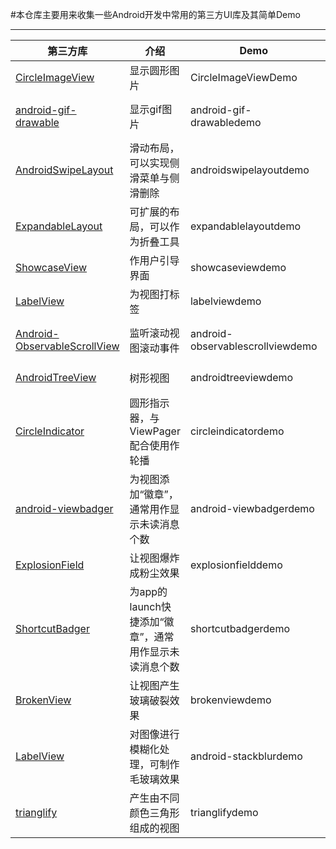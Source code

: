 #本仓库主要用来收集一些Android开发中常用的第三方UI库及其简单Demo  
***  
|第三方库|介绍|Demo|使用说明|  
|---|---|---|---|  
|[CircleImageView](https://github.com/hdodenhof/CircleImageView)|显示圆形图片|CircleImageViewDemo|[Android UI Libs之CircleImageView.md](https://github.com/lavor-zl/UILibs/blob/master/Android%20UI%20Libs之CircleImageView.md)|  
|[android-gif-drawable](https://github.com/koral--/android-gif-drawable)|显示gif图片|android-gif-drawabledemo|[Android UI Libs之android-gif-drawable.md](https://github.com/lavor-zl/UILibs/blob/master/Android%20UI%20Libs之android-gif-drawable.md)|  
|[AndroidSwipeLayout](https://github.com/daimajia/AndroidSwipeLayout)|滑动布局，可以实现侧滑菜单与侧滑删除|androidswipelayoutdemo|[Android UI Libs之AndroidSwipeLayout.md](https://github.com/lavor-zl/UILibs/blob/master/Android%20UI%20Libs之AndroidSwipeLayout.md)|  
|[ExpandableLayout](https://github.com/traex/ExpandableLayout)|可扩展的布局，可以作为折叠工具|expandablelayoutdemo|[Android UI Libs之ExpandableLayout.md](https://github.com/lavor-zl/UILibs/blob/master/Android%20UI%20Libs之ExpandableLayout.md)|  
|[ShowcaseView](https://github.com/amlcurran/ShowcaseView)|作用户引导界面|showcaseviewdemo|[Android UI Libs之ShowcaseView.md](https://github.com/lavor-zl/UILibs/blob/master/Android%20UI%20Libs之ShowcaseView.md)|
|[LabelView](https://github.com/linger1216/labelview)|为视图打标签|labelviewdemo|[Android UI Libs之LabelView.md](https://github.com/lavor-zl/UILibs/blob/master/Android%20UI%20Libs之LabelView.md)|  
|[Android-ObservableScrollView](https://github.com/ksoichiro/Android-ObservableScrollView)|监听滚动视图滚动事件|android-observablescrollviewdemo|[Android UI Libs之Android-ObservableScrollView.md](https://github.com/lavor-zl/UILibs/blob/master/Android%20UI%20Libs之Android-ObservableScrollView.md)|  
|[AndroidTreeView](https://github.com/bmelnychuk/AndroidTreeView)|树形视图|androidtreeviewdemo|[Android UI Libs之AndroidTreeView.md](https://github.com/lavor-zl/UILibs/blob/master/Android%20UI%20Libs之AndroidTreeView.md)|  
|[CircleIndicator](https://github.com/ongakuer/CircleIndicator)|圆形指示器，与ViewPager配合使用作轮播|circleindicatordemo|[Android UI Libs之CircleIndicator.md](https://github.com/lavor-zl/UILibs/blob/master/Android%20UI%20Libs之CircleIndicator.md)|  
|[android-viewbadger](https://github.com/jgilfelt/android-viewbadger)|为视图添加“徽章”，通常用作显示未读消息个数|android-viewbadgerdemo|[Android UI Libs之android-viewbadger.md](https://github.com/lavor-zl/UILibs/blob/master/Android%20UI%20Libs之Android-ObservableScrollView.md)|  
|[ExplosionField](https://github.com/tyrantgit/ExplosionField)|让视图爆炸成粉尘效果|explosionfielddemo|[Android UI Libs之ExplosionField.md](https://github.com/lavor-zl/UILibs/blob/master/Android%20UI%20Libs之ExplosionField.md)|  
|[ShortcutBadger](https://github.com/leolin310148/ShortcutBadger)|为app的launch快捷添加“徽章”，通常用作显示未读消息个数|shortcutbadgerdemo|[Android UI Libs之ShortcutBadger.md](https://github.com/lavor-zl/UILibs/blob/master/Android%20UI%20Libs之ShortcutBadger.md)|  
|[BrokenView](https://github.com/zhanyongsheng/BrokenView)|让视图产生玻璃破裂效果|brokenviewdemo|[Android UI Libs之BrokenView.md](https://github.com/lavor-zl/UILibs/blob/master/Android%20UI%20Libs之BrokenView.md)|  
|[LabelView](https://github.com/linger1216/labelview)|对图像进行模糊化处理，可制作毛玻璃效果|android-stackblurdemo|[Android UI Libs之android-stackblur.md](https://github.com/lavor-zl/UILibs/blob/master/Android%20UI%20Libs之android-stackblur.md)|  
|[trianglify](https://github.com/manolovn/trianglify)|产生由不同颜色三角形组成的视图|trianglifydemo|[Android UI Libs之trianglify.md](https://github.com/lavor-zl/UILibs/blob/master/Android%20UI%20Libs之trianglify.md)|  


